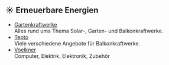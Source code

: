 ## ☀️ Erneuerbare Energien
* [Gartenkraftwerke](https://gartenkraftwerke.de)\
Alles rund ums Thema Solar-, Garten- und Balkonkraftwerke.
* [Tepto](https://www.tepto.de)\
Viele verschiedene Angebote für Balkonkraftwerke.
* [Voelkner](https://www.voelkner.de/)\
Computer, Elektrik, Elektronik, Zubehör

